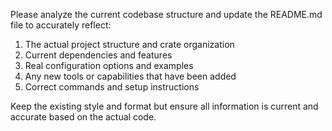 Please analyze the current codebase structure and update the README.md file to accurately reflect:
1. The actual project structure and crate organization
2. Current dependencies and features
3. Real configuration options and examples
4. Any new tools or capabilities that have been added
5. Correct commands and setup instructions

Keep the existing style and format but ensure all information is current and accurate based on the actual code.
